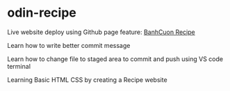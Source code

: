 # odin-recipe

Live website deploy using Github page feature: <a href='https://echo-tiennguyen.github.io/odin-recipe.github.io/'>BanhCuon Recipe</a>
<p>Learn how to write better commit message</p>
<p>Learn how to change file to staged area to commit and push using VS code terminal</p>
<p>Learning Basic HTML CSS by creating a Recipe website</p>

